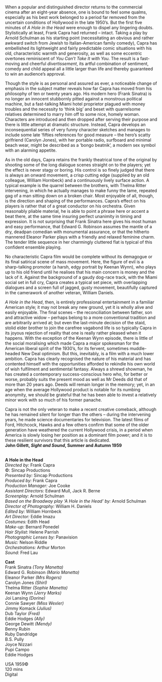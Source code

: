 
When a popular and distinguished director returns to the commercial cinema after an eight-year absence, one is bound to feel some qualms, especially as his best work belonged to a period far removed from the uncertain conditions of Hollywood in the late 1950’s. But the first five minutes of _A Hole in the Head_ were enough to dispel any lingering doubts. Stylistically at least, Frank Capra had returned – intact. Taking a play by Arnold Schulman as his starting point (necessitating an obvious and rather awkward switch from Jewish to Italian-American family comedy), Capra has embellished its lightweight and fairly predictable comic situations with his old, characteristic warmth and generosity, as well as some eccentric overtones reminiscent of _You Can’t Take It with You_. The result is a fast-moving and cheerful _divertissement_, its artful combination of sentiment, comedy and child appeal all a little larger than life and thereby guaranteed to win an audience’s approval.

Though the style is as personal and assured as ever, a noticeable change of emphasis in the subject matter reveals how far Capra has moved from his philosophy of ten or twenty years ago. His modern hero (Frank Sinatra) is no longer an innocent stubbornly pitted against a monstrous political machine, but a fast-talking Miami hotel proprietor plagued with money troubles and the necessity to ‘think big’ and beset with quarrelsome relatives determined to marry him off to some nice, homely woman. Characters are introduced and then dropped after serving their purpose and there is little attempt at dramatic structure. Instead, Capra develops an inconsequential series of very funny character sketches and manages to include some late ‘fifties references for good measure – the hero’s scatty girlfriend (Carolyn Jones), with her portable radio, surfboard and minimal beach wear, might be described as a ‘bongo beatnik’, a modern sex symbol with an alarming appetite.

As in the old days, Capra retains the frankly theatrical tone of the original by shooting some of the long dialogue scenes straight on to the players; yet the effect is never stagy or boring. His control is so finely judged that there is always an onward movement, a crisp cutting edge (supplied by an old colleague, William Hornbeck) and a continuously lively surface action. A typical example is the quarrel between the brothers, with Thelma Ritter intervening, in which he actually manages to make funny the lame, repeated gag of a man sitting down on a broken chair. Most enjoyable of all, though, is the direction and shaping of the performances. Capra’s effect on his players is rather that of a great conductor on his orchestra. Given reasonably pliable material, he is able to point a phrase here or accent a beat there, at the same time insuring perfect unanimity in timing and expression. It is not surprising that Frank Sinatra here gives his most human and easy performance, that Edward G. Robinson assumes the mantle of a dry, deadpan comedian with monumental assurance, or that the hitherto mannered Eleanor Parker plays with a friendly and relaxed feminine charm. The tender little sequence in her charmingly cluttered flat is typical of this confident ensemble playing.

No characteristic Capra film would be complete without its demagogue or its final satirical scene of mass movement. Here, the figure of evil is a sharp-talking promoter (a harsh, edgy portrait by Keenan Wynn), who plays up to his old friend until he realises that his main concern is money and the lack of it. Against the background of a gaudy dog-race track, with the Miami social set in full cry, Capra creates a typical set piece, with overlapping dialogues and a screen full of jagged, gusty movement, beautifully captured in the camerawork of another veteran, William Daniels.

_A Hole in the Head_, then, is entirely professional entertainment in a familiar American style; it may not break any new ground, yet it is wholly alive and easily enjoyable. The final scenes – the reconciliation between father, son and attractive widow – perhaps belong to a more conventional tradition and are arbitrarily arrived at; but even the last-minute decision of the staid, stolid elder brother to join the carefree vagabond life is so typically Capra in its joyous rejection of reality that one is really rather pleased when it happens. With the exception of the Keenan Wynn episode, there is little of the social moralising which made Capra a major spokesman for the American liberal spirit of the 1930’s, for its fervent, sometimes muddle-headed New Deal optimism. But this, inevitably, is a film with a much lower ambition. Capra has clearly recognised the nature of his material and has contented himself with the opportunities afforded to rekindle his own world of wish fulfilment and sentimental fantasy. Always a shrewd showman, he has created a contemporary success-conscious hero who, for better or worse, probably suits the present mood as well as Mr Deeds did that of more than 20 years ago. Deeds will remain longer in the memory; yet, in an age when the average Hollywood product is notable for its numbing anonymity, we should be grateful that he has been able to invest a relatively minor work with so much of his former panache.

Capra is not the only veteran to make a recent creative comeback, although he has remained silent for longer than the others – during the intervening years, he made science documentaries for television. The latest films of Ford, Hitchcock, Hawks and a few others confirm that some of the older generation have weathered the current Hollywood crisis, in a period when America is slowly losing her position as a dominant film power; and it is to these resilient survivors that this article is dedicated.  
**John Gillett, _Sight and Sound_, Summer and Autumn 1959**
<br><br>

**A Hole in the Head**<br>
_Directed by:_ Frank Capra<br>
©: Sincap Productions<br>
_Presented by:_ Sincap Productions<br>
_Produced by:_ Frank Capra<br>
_Production Manager:_ Joe Cooke<br>
_Assistant Directors:_ Edward Mull, Jack R. Berne<br>
_Screenplay:_ Arnold Schulman<br>
_Based on the Broadway play ‘A Hole in the Head’ by:_ Arnold Schulman<br>
_Director of Photography:_ William H. Daniels<br>
_Edited by:_ William Hornbeck<br>
_Art Director:_ Eddie Imazu<br>
_Costumes:_ Edith Head<br>
_Make-up:_ Bernard Ponedel<br>
_Hair Stylist:_ Helene Parrish<br>
_Photographic Lenses by:_ Panavision<br>
_Music:_ Nelson Riddle<br>
_Orchestrations:_ Arthur Morton<br>
_Sound:_ Fred Lau

**Cast**<br>
Frank Sinatra _(Tony Manetta)_<br>
Edward G. Robinson _(Mario Manetta)_<br>
Eleanor Parker _(Mrs Rogers)_<br>
Carolyn Jones _(Shirl)_<br>
Thelma Ritter _(Sophie Manetta)_<br>
Keenan Wynn _(Jerry Marks)_<br>
Joi Lansing _(Dorine)_<br>
Connie Sawyer _(Miss Wexler)_<br>
Jimmy Komack _(Julius)_<br>
Dub Taylor _(Fred)_<br>
Eddie Hodges _(Ally)_<br>
George Dewitt _(Mendy)_<br>
Benny Rubin<br>
Ruby Dandridge<br>
B.S. Pully<br>
Joyce Nizzari<br>
Pupi Campo<br>
Eddie Hodges

USA 1959©<br>
120 mins<br>
Digital<br>
<br><br>
<!--stackedit_data:
eyJoaXN0b3J5IjpbMTQ0MTczMzY4MV19
-->